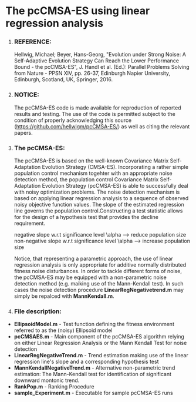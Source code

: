# The pcCMSA-ES using linear regression analysis

1. ### REFERENCE:  
   
   Hellwig, Michael; Beyer, Hans-Georg, "Evolution under Strong Noise: A Self-Adaptive Evolution Strategy Can Reach the Lower Performance Bound - the pcCMSA-ES", J. Handl et al. (Ed.): Parallel Problems Solving from Nature - PPSN XIV, pp. 26-37, Edinburgh Napier University, Edinburgh, Scotland, UK, Springer, 2016.

2. ### NOTICE:  

   The pcCMSA-ES code is made available for reproduction of reported results and testing. The use of the code is permitted subject to the condition of properly acknowledging this source (https://github.com/hellwigm/pcCMSA-ES/) as well as citing the relevant papers.

3. ### The pcCMSA-ES:  

   The pcCMSA-ES is based on the well-known Covariance Matrix Self-Adaptation Evolution Strategy (CMSA-ES). Incorporating a rather simple population control mechanism togehter with an appropriate noise detection method, the population control Covariance Matrix Self-Adaptation Evolution Strategy (pcCMSA-ES) is able to successfully deal with noisy optimization problems. The noise detection mechanism is based on applying linear regression analysis to a sequence of observed noisy objective function values. The slope of the estimated regression line governs the population control.Constructing a test statistic allows for the design of a hypothesis test that provides the decline requirement.  
   
   negative slope w.r.t significance level \alpha      --> reduce population size  
   non-negative slope w.r.t significance level \alpha  --> increase population size
   
   Notice, that representing a parametric approach, the use of linear regression analysis is only appropriate for additive normally distributed fitness noise disturbances. In order to tackle different forms of noise, the pcCMSA-ES may be equipped with a non-parametric noise detection method (e.g. maiking use of the Mann-Kendall test). In such cases the noise detection procedure __LinearRegNegativetrend.m__ may simply be repalced with __MannKendall.m__. 
   
4. ### File description:  

  * __EllipsoidModel.m__      - Test function defining the fitness environment referred to as the (noisy) Ellipsoid model 
  * __pcCMSAES.m__          - Main component of the pcCMSA-ES algorithm relying on either Linear Regression Analysis or the Mann Kendall Test for noise detection
  * __LinearRegNegativeTrend.m__ - Trend estimation making use of the linear regression line's slope and a corresponding hypothesis test
  * __MannKendallNegativeTrend.m__ - Alternative non-parametric trend estimation: The Mann-Kendall test for identification of significant downward montonic trend.
  * __RankPop.m__                 - Ranking Procedure
  * __sample_Experiment.m__      - Executable for sample pcCMSA-ES runs
